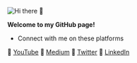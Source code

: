 ![Hi there 👋](https://res.cloudinary.com/importdata/image/upload/v1594310913/YT_Banner_rkjidf.png)


**Welcome to my GitHub page!**

- Connect with me on these platforms

🔗 [YouTube](https://www.youtube.com/c/ImportData1) 🔗 [Medium](https://medium.com/@importdata) 🔗 [Twitter](https://twitter.com/ImportData1) 🔗 [LinkedIn](https://www.linkedin.com/in/jaemin-lee-771705151/)
